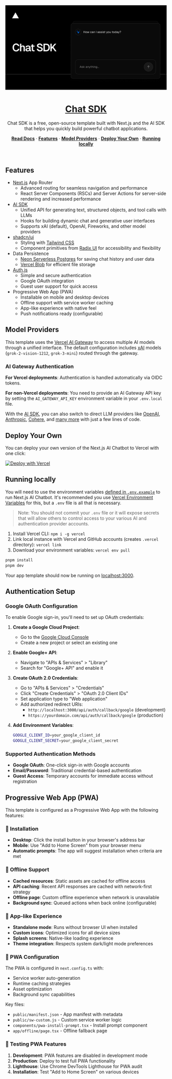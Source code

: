<a href="https://chat.vercel.ai/">
  <img alt="Next.js 14 and App Router-ready AI chatbot." src="app/(chat)/opengraph-image.png">
  <h1 align="center">Chat SDK</h1>
</a>

<p align="center">
    Chat SDK is a free, open-source template built with Next.js and the AI SDK that helps you quickly build powerful chatbot applications.
</p>

<!-- Last updated: September 11, 2025 -->

<p align="center">
  <a href="https://chat-sdk.dev"><strong>Read Docs</strong></a> ·
  <a href="#features"><strong>Features</strong></a> ·
  <a href="#model-providers"><strong>Model Providers</strong></a> ·
  <a href="#deploy-your-own"><strong>Deploy Your Own</strong></a> ·
  <a href="#running-locally"><strong>Running locally</strong></a>
</p>
<br/>

## Features

- [Next.js](https://nextjs.org) App Router
  - Advanced routing for seamless navigation and performance
  - React Server Components (RSCs) and Server Actions for server-side rendering and increased performance
- [AI SDK](https://ai-sdk.dev/docs/introduction)
  - Unified API for generating text, structured objects, and tool calls with LLMs
  - Hooks for building dynamic chat and generative user interfaces
  - Supports xAI (default), OpenAI, Fireworks, and other model providers
- [shadcn/ui](https://ui.shadcn.com)
  - Styling with [Tailwind CSS](https://tailwindcss.com)
  - Component primitives from [Radix UI](https://radix-ui.com) for accessibility and flexibility
- Data Persistence
  - [Neon Serverless Postgres](https://vercel.com/marketplace/neon) for saving chat history and user data
  - [Vercel Blob](https://vercel.com/storage/blob) for efficient file storage
- [Auth.js](https://authjs.dev)
  - Simple and secure authentication
  - Google OAuth integration
  - Guest user support for quick access
- Progressive Web App (PWA)
  - Installable on mobile and desktop devices
  - Offline support with service worker caching
  - App-like experience with native feel
  - Push notifications ready (configurable)

## Model Providers

This template uses the [Vercel AI Gateway](https://vercel.com/docs/ai-gateway) to access multiple AI models through a unified interface. The default configuration includes [xAI](https://x.ai) models (`grok-2-vision-1212`, `grok-3-mini`) routed through the gateway.

### AI Gateway Authentication

**For Vercel deployments**: Authentication is handled automatically via OIDC tokens.

**For non-Vercel deployments**: You need to provide an AI Gateway API key by setting the `AI_GATEWAY_API_KEY` environment variable in your `.env.local` file.

With the [AI SDK](https://ai-sdk.dev/docs/introduction), you can also switch to direct LLM providers like [OpenAI](https://openai.com), [Anthropic](https://anthropic.com), [Cohere](https://cohere.com/), and [many more](https://ai-sdk.dev/providers/ai-sdk-providers) with just a few lines of code.

## Deploy Your Own

You can deploy your own version of the Next.js AI Chatbot to Vercel with one click:

[![Deploy with Vercel](https://vercel.com/button)](https://vercel.com/new/clone?repository-url=https%3A%2F%2Fgithub.com%2Fvercel%2Fai-chatbot&env=AUTH_SECRET&envDescription=Generate%20a%20random%20secret%20to%20use%20for%20authentication&envLink=https%3A%2F%2Fgenerate-secret.vercel.app%2F32&project-name=my-awesome-chatbot&repository-name=my-awesome-chatbot&demo-title=AI%20Chatbot&demo-description=An%20Open-Source%20AI%20Chatbot%20Template%20Built%20With%20Next.js%20and%20the%20AI%20SDK%20by%20Vercel&demo-url=https%3A%2F%2Fchat.vercel.ai&products=%5B%7B%22type%22%3A%22integration%22%2C%22protocol%22%3A%22storage%22%2C%22productSlug%22%3A%22neon%22%2C%22integrationSlug%22%3A%22neon%22%7D%2C%7B%22type%22%3A%22blob%22%7D%5D)

## Running locally

You will need to use the environment variables [defined in `.env.example`](.env.example) to run Next.js AI Chatbot. It's recommended you use [Vercel Environment Variables](https://vercel.com/docs/projects/environment-variables) for this, but a `.env` file is all that is necessary.

> Note: You should not commit your `.env` file or it will expose secrets that will allow others to control access to your various AI and authentication provider accounts.

1. Install Vercel CLI: `npm i -g vercel`
2. Link local instance with Vercel and GitHub accounts (creates `.vercel` directory): `vercel link`
3. Download your environment variables: `vercel env pull`

```bash
pnpm install
pnpm dev
```

Your app template should now be running on [localhost:3000](http://localhost:3000).

## Authentication Setup

### Google OAuth Configuration

To enable Google sign-in, you'll need to set up OAuth credentials:

1. **Create a Google Cloud Project**:
   - Go to the [Google Cloud Console](https://console.cloud.google.com/)
   - Create a new project or select an existing one

2. **Enable Google+ API**:
   - Navigate to "APIs & Services" > "Library"
   - Search for "Google+ API" and enable it

3. **Create OAuth 2.0 Credentials**:
   - Go to "APIs & Services" > "Credentials"
   - Click "Create Credentials" > "OAuth 2.0 Client IDs"
   - Set application type to "Web application"
   - Add authorized redirect URIs:
     - `http://localhost:3000/api/auth/callback/google` (development)
     - `https://yourdomain.com/api/auth/callback/google` (production)

4. **Add Environment Variables**:
   ```bash
   GOOGLE_CLIENT_ID=your_google_client_id
   GOOGLE_CLIENT_SECRET=your_google_client_secret
   ```

### Supported Authentication Methods

- **Google OAuth**: One-click sign-in with Google accounts
- **Email/Password**: Traditional credential-based authentication
- **Guest Access**: Temporary accounts for immediate access without registration

## Progressive Web App (PWA)

This template is configured as a Progressive Web App with the following features:

### 📱 Installation
- **Desktop**: Click the install button in your browser's address bar
- **Mobile**: Use "Add to Home Screen" from your browser menu
- **Automatic prompts**: The app will suggest installation when criteria are met

### 🔄 Offline Support
- **Cached resources**: Static assets are cached for offline access
- **API caching**: Recent API responses are cached with network-first strategy
- **Offline page**: Custom offline experience when network is unavailable
- **Background sync**: Queued actions when back online (configurable)

### 🎯 App-like Experience
- **Standalone mode**: Runs without browser UI when installed
- **Custom icons**: Optimized icons for all device sizes
- **Splash screens**: Native-like loading experience
- **Theme integration**: Respects system dark/light mode preferences

### 🔧 PWA Configuration

The PWA is configured in `next.config.ts` with:
- Service worker auto-generation
- Runtime caching strategies
- Asset optimization
- Background sync capabilities

Key files:
- `public/manifest.json` - App manifest with metadata
- `public/sw-custom.js` - Custom service worker logic
- `components/pwa-install-prompt.tsx` - Install prompt component
- `app/offline/page.tsx` - Offline fallback page

### 🚀 Testing PWA Features

1. **Development**: PWA features are disabled in development mode
2. **Production**: Deploy to test full PWA functionality
3. **Lighthouse**: Use Chrome DevTools Lighthouse for PWA audit
4. **Installation**: Test "Add to Home Screen" on various devices

